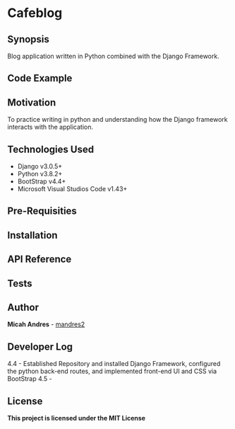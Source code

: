 # Cafeblog

## Synopsis
Blog application written in Python combined with the Django Framework.

## Code Example



## Motivation
To practice writing in python and understanding how the Django framework interacts with the application.


## Technologies Used
* Django v3.0.5+
* Python v3.8.2+
* BootStrap v4.4+
* Microsoft Visual Studios Code v1.43+

## Pre-Requisities


## Installation



## API Reference


## Tests


## Author
**Micah Andres** - [mandres2](https://github.com/mandres2)

## Developer Log
4.4 - Established Repository and installed Django Framework, configured the python back-end routes, and implemented front-end UI and CSS via BootStrap
4.5 -


## License

**This project is licensed under the MIT License**
